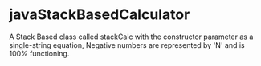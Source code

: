 # javaStackBasedCalculator
A Stack Based class called stackCalc with the constructor parameter as a single-string equation, Negative numbers are represented by 'N' and is 100% functioning.
